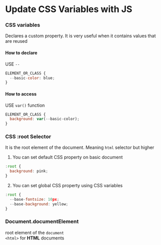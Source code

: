 # Update CSS Variables with JS

### CSS variables
Declares a custom property. It is very useful when it contains values that are reused

#### How to declare
USE `--`
```js
ELEMENT_OR_CLASS {
  --basic-color: blue;
}
```
#### How to access
USE `var()` function 
```js
ELEMENT_OR_CLASS {
  background: var(--basic-color);
}
```


### CSS :root Selector
It is the root element of the document. Meaning `html` selector but higher
1. You can set default CSS property on basic document
```js
:root {
  background: pink;
}
```
2. You can set global CSS property using CSS variables
```js
:root {
  --base-fontsize: 10px;
  --base-background: yellow;
}
```

### Document.documentElement
root element of the `document`<br>
`<html>` for **HTML** documents

